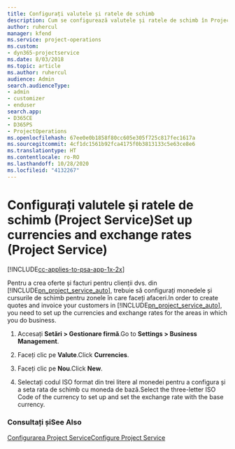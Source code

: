 ```yaml
---
title: Configurați valutele și ratele de schimb
description: Cum se configurează valutele și ratele de schimb în Project Service
author: ruhercul
manager: kfend
ms.service: project-operations
ms.custom:
- dyn365-projectservice
ms.date: 8/03/2018
ms.topic: article
ms.author: ruhercul
audience: Admin
search.audienceType:
- admin
- customizer
- enduser
search.app:
- D365CE
- D365PS
- ProjectOperations
ms.openlocfilehash: 67ee0e0b1858f80cc605e305f725c817fec1617a
ms.sourcegitcommit: 4cf1dc1561b92fca4175f0b3813133c5e63ce8e6
ms.translationtype: HT
ms.contentlocale: ro-RO
ms.lasthandoff: 10/28/2020
ms.locfileid: "4132267"
---
```

# <a name="set-up-currencies-and-exchange-rates-project-service"></a><span data-ttu-id="6c804-103">Configurați valutele și ratele de schimb (Project Service)</span><span class="sxs-lookup"><span data-stu-id="6c804-103">Set up currencies and exchange rates (Project Service)</span></span>

[!INCLUDE[cc-applies-to-psa-app-1x-2x](../includes/cc-applies-to-psa-app-1x-2x.md)]

<span data-ttu-id="6c804-104">Pentru a crea oferte și facturi pentru clienții dvs. din [!INCLUDE[pn_project_service_auto](../includes/pn-project-service-auto.md)], trebuie să configurați monedele și cursurile de schimb pentru zonele în care faceți afaceri.</span><span class="sxs-lookup"><span data-stu-id="6c804-104">In order to create quotes and invoice your customers in [!INCLUDE[pn_project_service_auto](../includes/pn-project-service-auto.md)], you need to set up the currencies and exchange rates for the areas in which you do business.</span></span>  
  
1.  <span data-ttu-id="6c804-105">Accesați **Setări > Gestionare firmă**.</span><span class="sxs-lookup"><span data-stu-id="6c804-105">Go to **Settings > Business Management**.</span></span>  
  
2.  <span data-ttu-id="6c804-106">Faceți clic pe **Valute**.</span><span class="sxs-lookup"><span data-stu-id="6c804-106">Click **Currencies**.</span></span>  
  
3.  <span data-ttu-id="6c804-107">Faceți clic pe **Nou**.</span><span class="sxs-lookup"><span data-stu-id="6c804-107">Click **New**.</span></span>  
  
4.  <span data-ttu-id="6c804-108">Selectați codul ISO format din trei litere al monedei pentru a configura și a seta rata de schimb cu moneda de bază.</span><span class="sxs-lookup"><span data-stu-id="6c804-108">Select the three-letter ISO Code of the currency to set up and set the exchange rate with the base currency.</span></span>  
  
### <a name="see-also"></a><span data-ttu-id="6c804-109">Consultați și</span><span class="sxs-lookup"><span data-stu-id="6c804-109">See Also</span></span>  
 [<span data-ttu-id="6c804-110">Configurarea Project Service</span><span class="sxs-lookup"><span data-stu-id="6c804-110">Configure Project Service</span></span>](../psa/configure.md)
